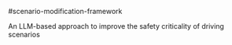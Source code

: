 #scenario-modification-framework

An LLM-based approach to improve the safety criticality of driving scenarios
